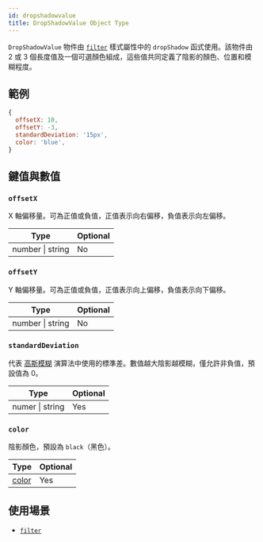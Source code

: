 ```yaml
---
id: dropshadowvalue
title: DropShadowValue Object Type
---
```


`DropShadowValue` 物件由 [`filter`](./view-style-props.md#filter) 樣式屬性中的 `dropShadow` 函式使用。該物件由 2 或 3 個長度值及一個可選顏色組成，這些值共同定義了陰影的顏色、位置和模糊程度。

## 範例

```js
{
  offsetX: 10,
  offsetY: -3,
  standardDeviation: '15px',
  color: 'blue',
}
```

## 鍵值與數值

### `offsetX`

X 軸偏移量。可為正值或負值，正值表示向右偏移，負值表示向左偏移。

| Type             | Optional |
| ---------------- | -------- |
| number \| string | No       |

### `offsetY`

Y 軸偏移量。可為正值或負值，正值表示向上偏移，負值表示向下偏移。

| Type             | Optional |
| ---------------- | -------- |
| number \| string | No       |

### `standardDeviation`

代表 [高斯模糊](https://en.wikipedia.org/wiki/Gaussian_blur) 演算法中使用的標準差。數值越大陰影越模糊，僅允許非負值，預設值為 0。

| Type            | Optional |
| --------------- | -------- |
| numer \| string | Yes      |

### `color`

陰影顏色，預設為 `black`（黑色）。

| Type                 | Optional |
| -------------------- | -------- |
| [color](./colors.md) | Yes      |

## 使用場景

- [`filter`](./view-style-props.md#filter)